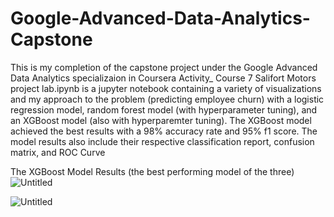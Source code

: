 # Google-Advanced-Data-Analytics-Capstone
This is my completion of the capstone project under the Google Advanced Data Analytics specializaion in Coursera
Activity_ Course 7 Salifort Motors project lab.ipynb is a jupyter notebook containing a variety of visualizations and my approach to the problem (predicting employee churn) with a logistic regression model, random forest model (with hyperparameter tuning), and an XGBoost model (also with hyperparemter tuning). The XGBoost model achieved the best results with a 98% accuracy rate and 95% f1 score. The model results also include their respective classification report, confusion matrix, and ROC Curve

The XGBoost Model Results (the best performing model of the three)
![Untitled](https://github.com/L29n/Google-Advanced-Data-Analytics-Capstone/assets/114021216/267f379c-3458-41fe-8895-d8d229ee4f5e)

![Untitled](https://github.com/L29n/Google-Advanced-Data-Analytics-Capstone/assets/114021216/256b5b6e-ba1e-49ea-896b-c324911add63)

